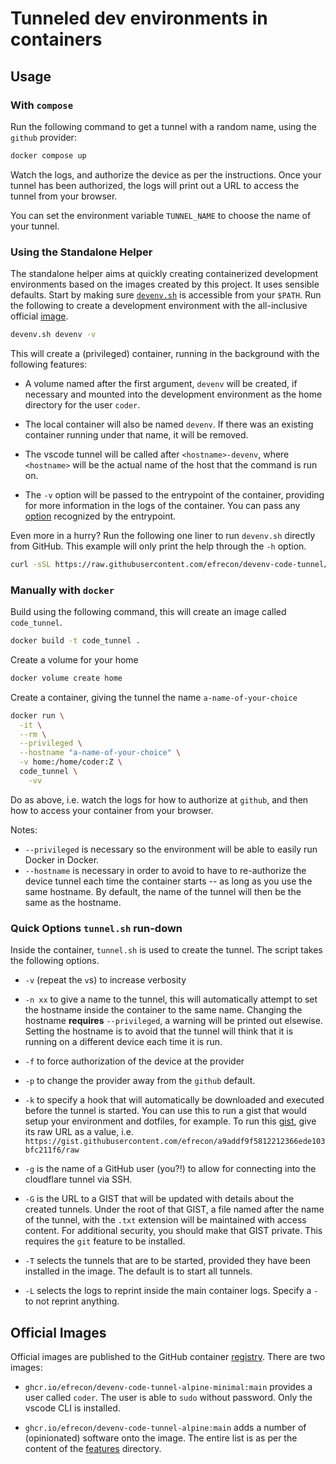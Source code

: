 # Tunneled dev environments in containers

## Usage

### With `compose`

Run the following command to get a tunnel with a random name, using the `github`
provider:

```bash
docker compose up
```

Watch the logs, and authorize the device as per the instructions. Once your
tunnel has been authorized, the logs will print out a URL to access the tunnel
from your browser.

You can set the environment variable `TUNNEL_NAME` to choose the name of your
tunnel.

### Using the Standalone Helper

The standalone helper aims at quickly creating containerized development
environments based on the images created by this project. It uses sensible
defaults. Start by making sure [`devenv.sh`](devenv.sh) is accessible from your
`$PATH`. Run the following to create a development environment with the
all-inclusive official [image].

```bash
devenv.sh devenv -v
```

This will create a (privileged) container, running in the background with the
following features:

+ A volume named after the first argument, `devenv` will be created, if
  necessary and mounted into the development environment as the home directory
  for the user `coder`.
+ The local container will also be named `devenv`. If there was an existing
  container running under that name, it will be removed.
+ The vscode tunnel will be called after `<hostname>-devenv`, where `<hostname>`
  will be the actual name of the host that the command is run on.
+ The `-v` option will be passed to the entrypoint of the container, providing
  for more information in the logs of the container. You can pass any
  [option](#quick-options-tunnelsh-run-down) recognized by the entrypoint.

  [image]: https://github.com/users/efrecon/packages/container/devenv-code-tunnel-alpine/421321230?tag=main

Even more in a hurry? Run the following one liner to run `devenv.sh` directly
from GitHub. This example will only print the help through the `-h` option.

```bash
curl -sSL https://raw.githubusercontent.com/efrecon/devenv-code-tunnel/refs/heads/main/devenv.sh | sh -s - -h
```

### Manually with `docker`

Build using the following command, this will create an image called
`code_tunnel`.

```bash
docker build -t code_tunnel .
```

Create a volume for your home

```bash
docker volume create home
```

Create a container, giving the tunnel the name `a-name-of-your-choice`

```bash
docker run \
  -it \
  --rm \
  --privileged \
  --hostname "a-name-of-your-choice" \
  -v home:/home/coder:Z \
  code_tunnel \
    -vv
```

Do as above, i.e. watch the logs for how to authorize at `github`, and then how
to access your container from your browser.

Notes:

+ `--privileged` is necessary so the environment will be able to easily run
  Docker in Docker.
+ `--hostname` is necessary in order to avoid to have to re-authorize the device
  tunnel each time the container starts -- as long as you use the same hostname.
  By default, the name of the tunnel will then be the same as the hostname.

### Quick Options `tunnel.sh` run-down

Inside the container, `tunnel.sh` is used to create the tunnel. The script takes
the following options.

+ `-v` (repeat the `v`s) to increase verbosity
+ `-n xx` to give a name to the tunnel, this will automatically attempt to set
  the hostname inside the container to the same name. Changing the hostname
  **requires** `--privileged`, a warning will be printed out elsewise. Setting
  the hostname is to avoid that the tunnel will think that it is running on a
  different device each time it is run.
+ `-f` to force authorization of the device at the provider
+ `-p` to change the provider away from the `github` default.
+ `-k` to specify a hook that will automatically be downloaded and executed
  before the tunnel is started. You can use this to run a gist that would setup
  your environment and dotfiles, for example. To run this [gist], give its raw
  URL as a value, i.e.
  `https://gist.githubusercontent.com/efrecon/a9addf9f5812212366ede103bfc211f6/raw`
+ `-g` is the name of a GitHub user (you?!) to allow for connecting into the
  cloudflare tunnel via SSH.
+ `-G` is the URL to a GIST that will be updated with details about the created
  tunnels. Under the root of that GIST, a file named after the name of the
  tunnel, with the `.txt` extension will be maintained with access content. For
  additional security, you should make that GIST private. This requires the
  `git` feature to be installed.
+ `-T` selects the tunnels that are to be started, provided they have been
  installed in the image. The default is to start all tunnels.
+ `-L` selects the logs to reprint inside the main container logs. Specify a `-`
  to not reprint anything.

  [gist]: https://gist.github.com/efrecon/a9addf9f5812212366ede103bfc211f6

## Official Images

Official images are published to the GitHub container [registry]. There are two
images:

+ `ghcr.io/efrecon/devenv-code-tunnel-alpine-minimal:main` provides a user
  called `coder`. The user is able to `sudo` without password. Only the vscode
  CLI is installed.
+ `ghcr.io/efrecon/devenv-code-tunnel-alpine:main` adds a number of
  (opinionated) software onto the image. The entire list is as per the content
  of the [features](./share/features/) directory.

  [registry]: https://github.com/efrecon/devenv-code-tunnel/pkgs/container/devenv-code-tunnel-alpine
